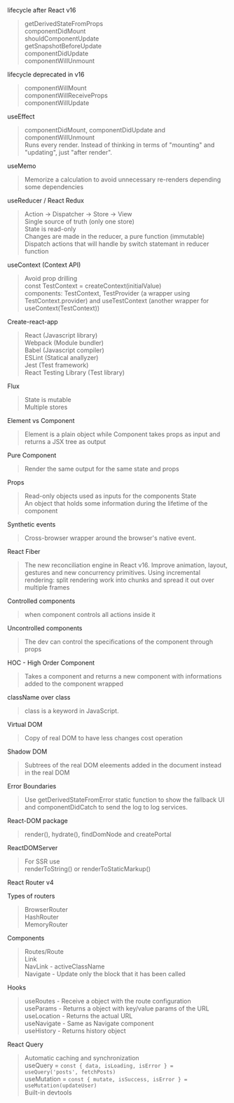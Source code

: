 lifecycle after React v16
> getDerivedStateFromProps  
> componentDidMount  
> shouldComponentUpdate  
> getSnapshotBeforeUpdate  
> componentDidUpdate  
> componentWillUnmount  

lifecycle deprecated in v16
> componentWillMount  
> componentWillReceiveProps  
> componentWillUpdate  

useEffect
> componentDidMount, componentDidUpdate and componentWillUnmount  
> Runs every render. Instead of thinking in terms of "mounting" and "updating", just "after render".  

useMemo
> Memorize a calculation to avoid unnecessary re-renders depending some dependencies

useReducer / React Redux
> Action -> Dispatcher -> Store -> View  
> Single source of truth (only one store)  
> State is read-only  
> Changes are made in the reducer, a pure function (immutable)  
> Dispatch actions that will handle by switch statemant in reducer function  

useContext (Context API)
> Avoid prop drilling  
> const TestContext = createContext(initialValue)  
> components: TestContext, TestProvider (a wrapper using TestContext.provider) and useTestContext (another wrapper for useContext(TestContext))  

Create-react-app
> React (Javascript library)  
> Webpack (Module bundler)  
> Babel (Javascript compiler)  
> ESLint (Statical anallyzer)  
> Jest (Test framework)  
> React Testing Library (Test library)  

Flux
> State is mutable  
> Multiple stores

Element vs Component
> Element is a plain object while Component takes props as input and returns a JSX tree as output

Pure Component
> Render the same output for the same state and props

Props
> Read-only objects used as inputs for the components
State  
> An object that holds some information during the lifetime of the component

Synthetic events
> Cross-browser wrapper around the browser's native event.

React Fiber
> The new reconciliation engine in React v16. Improve animation, layout, gestures and new concurrency primitives. Using incremental rendering: split rendering work into chunks and spread it out over multiple frames

Controlled components
> when component controls all actions inside it  

Uncontrolled components
> The dev can control the specifications of the component through props

HOC - High Order Component
> Takes a component and returns a new component with informations added to the component wrapped

className over class
> class is a keyword in JavaScript.

Virtual DOM
> Copy of real DOM to have less changes cost operation

Shadow DOM
> Subtrees of the real DOM eleements added in the document instead in the real DOM

Error Boundaries
> Use getDerivedStateFromError static function to show the fallback UI and componentDidCatch to send the log to log services.

React-DOM package
> render(), hydrate(), findDomNode and createPortal

ReactDOMServer
> For SSR use  
> renderToString() or renderToStaticMarkup()

React Router v4

Types of routers
> BrowserRouter  
> HashRouter  
> MemoryRouter  

Components
> Routes/Route  
> Link  
> NavLink - activeClassName  
> Navigate - Update only the block that it has been called  

Hooks
> useRoutes - Receive a object with the route configuration  
> useParams - Returns a object with key/value params of the URL  
> useLocation - Returns the actual URL  
> useNavigate - Same as Navigate component  
> useHistory - Returns history object  

React Query
> Automatic caching and synchronization  
> useQuery = `const { data, isLoading, isError } = useQuery('posts', fetchPosts)`  
> useMutation = `const { mutate, isSuccess, isError } = useMutation(updateUser)`  
> Built-in devtools  